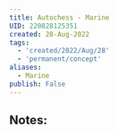 ```yaml
---
title: Autochess - Marine
UID: 220828125351
created: 28-Aug-2022
tags:
  - 'created/2022/Aug/28'
  - 'permanent/concept'
aliases:
  - Marine
publish: False
---
```

## Notes:




